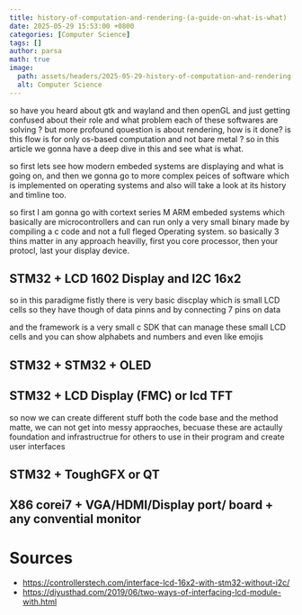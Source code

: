 ```yaml
---
title: history-of-computation-and-rendering-(a-guide-on-what-is-what)
date: 2025-05-29 15:53:00 +0800
categories: [Computer Science]
tags: []
author: parsa
math: true
image:
  path: assets/headers/2025-05-29-history-of-computation-and-rendering-(a-guide-on-what-is-what).jpg
  alt: Computer Science
---
```


so have you heard about gtk and wayland and then openGL and just getting confused about their role and what problem each of these softwares are solving ? but more profound qouestion is about rendering, how is it done? is this flow is for only os-based computation and not bare metal ? so in this article we gonna have a deep dive in this and see what is what.

so first lets see how modern embeded systems are displaying and what is going on, and then we gonna go to more complex peices of software which is implemented on operating systems and also will take a look at its history and timline too.


so first I am gonna go with cortext series M ARM embeded systems which basically are microcontrollers and can run only a very small binary made by compiling a c code and not a full fleged Operating system.
so basically 3 thins matter in any approach heavilly, first you core processor, then your protocl, last your display device.

## STM32 + LCD 1602 Display and I2C 16x2

so in this paradigme fistly there is very basic discplay which is small LCD cells 
so they have though of data pinns and by connecting 7 pins on data 

and the framework is a very small c SDK that can manage these small LCD cells and you can show alphabets and numbers and even like emojis


## STM32 + STM32 + OLED

## STM32 + LCD Display (FMC) or lcd TFT

so now we can create different stuff both the code base and the method matte, we can not get into messy appraoches, becuase these are actaully foundation and infrastructrue for others to use in their program and create user interfaces

## STM32 + ToughGFX or QT


## X86 corei7 + VGA/HDMI/Display port/ board + any convential monitor







# Sources
- https://controllerstech.com/interface-lcd-16x2-with-stm32-without-i2c/
- https://diyusthad.com/2019/06/two-ways-of-interfacing-lcd-module-with.html

